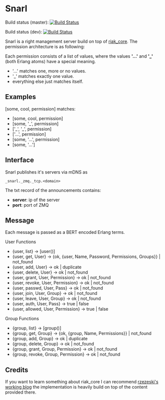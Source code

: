 Snarl
=====

Build status (master): [![Build Status](https://secure.travis-ci.org/project-fifo/snarl.png?branch=master)](http://travis-ci.org/project-fifo/snarl)

Build status (dev): [![Build Status](https://secure.travis-ci.org/project-fifo/snarl.png?branch=dev)](http://travis-ci.org/project-fifo/snarl)

Snarl is a right management server build on top of [riak_core](https://github.com/basho/riak_core/). The permission architecture is as following:

Each permission consists of a list of values, where the values **'…'** and **'_'** (both Erlang atoms) have a special meaning.

* '...' matches one, more or no values.
* '_' matches exactly one value.
* everything else just matches itself.

Examples
--------

[some, cool, permission] matches:

* [some, cool, permission]
* [some, '_', permission]
* ['\_', '_', permission]
* ['...', permission]
* [some, '...', permission]
* [some, '...']

Interface
---------


Snarl publishes it's servers via mDNS as

```
_snarl._zmq._tcp.<domain>
```

The txt record of the announcements contains:

* **server**: ip of the server
* **port**: port of ZMQ

Message
-------
Each message is passed as a BERT encoded Erlang terms.

User Functions
* {user, list} -> [user()]
* {user, get, User} -> {ok, {user, Name, Password, Permissions, Groups}} | not_found
* {user, add, User} -> ok | duplicate 
* {user, delete, User} -> ok | not_found
* {user, grant, User, Permission} -> ok | not_found
* {user, revoke, User, Permission} -> ok | not_found
* {user, passwd, User, Pass} -> ok | not_found
* {user, join, User, Group} -> ok | not_found
* {user, leave, User, Group} -> ok | not_found
* {user, auth, User, Pass} -> true | false
* {user, allowed, User, Permission} -> true | false


Group Functions
* {group, list} -> [group()]
* {group, get, Group} -> {ok, {group, Name, Permissions}} | not_found
* {group, add, Group} -> ok | duplicate
* {group, delete, Group} -> ok | not_found
* {group, grant, Group, Permission} -> ok | not_found
* {group, revoke, Group, Permission} -> ok | not_found

Credits
-------

If you want to learn something about riak_core I can recommend [rzezeski's working blog](https://github.com/rzezeski/try-try-try) the implementation is heavily build on top of the content provided there.
